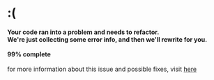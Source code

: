 # :(
<b>Your code ran into a problem and needs to refactor.</b></br>
<b>We're just collecting some error info, and then we'll rewrite for you.</b></br></br>
<b>99% complete</b></br></br>
for more information about this issue and possible fixes, visit [here](https://github.com/thirdscam)
